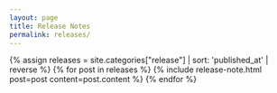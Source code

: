 ```yaml
---
layout: page
title: Release Notes
permalink: releases/
---
```


{% assign releases = site.categories["release"] | sort: 'published_at' | reverse %}
{% for post in releases %}
  {% include release-note.html post=post content=post.content %}
{% endfor %}
